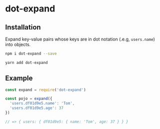 # dot-expand

## Installation

Expand key-value pairs whose keys are in dot notation (.e.g, `users.name`) into 
objects.

```bash
npm i dot-expand --save

yarn add dot-expand
```

## Example

```js
const expand = require('dot-expand')

const pojo = expand({
  'users.df01d9e5.name': 'Tom',
  'users.df01d9e5.age': 37
})

// => { users: { df01d9e5: { name: 'Tom', age: 37 } } }
```
